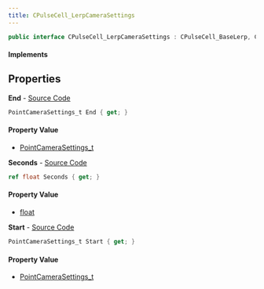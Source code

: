 ```yaml
---
title: CPulseCell_LerpCameraSettings
---
```


```csharp
public interface CPulseCell_LerpCameraSettings : CPulseCell_BaseLerp, CPulseCell_BaseYieldingInflow, CPulseCell_BaseFlow, CPulseCell_Base, ISchemaClass<CPulseCell_Base>, ISchemaClass<CPulseCell_BaseFlow>, ISchemaClass<CPulseCell_BaseYieldingInflow>, ISchemaClass<CPulseCell_BaseLerp>, ISchemaClass<CPulseCell_LerpCameraSettings>, ISchemaField, ISchemaClass, INativeHandle
```

#### Implements

## Properties

**End** - [Source Code](https://github.com/swiftly-solution/swiftlys2/blob/main/managed/src/SwiftlyS2.Generated/Schemas/Interfaces/CPulseCell_LerpCameraSettings.cs#L20)

```csharp
PointCameraSettings_t End { get; }
```

#### Property Value

- [PointCameraSettings_t](/docs/api/shared/schemadefinitions/pointcamerasettings_t)

**Seconds** - [Source Code](https://github.com/swiftly-solution/swiftlys2/blob/main/managed/src/SwiftlyS2.Generated/Schemas/Interfaces/CPulseCell_LerpCameraSettings.cs#L16)

```csharp
ref float Seconds { get; }
```

#### Property Value

- [float](https://learn.microsoft.com/dotnet/api/system.single)

**Start** - [Source Code](https://github.com/swiftly-solution/swiftlys2/blob/main/managed/src/SwiftlyS2.Generated/Schemas/Interfaces/CPulseCell_LerpCameraSettings.cs#L18)

```csharp
PointCameraSettings_t Start { get; }
```

#### Property Value

- [PointCameraSettings_t](/docs/api/shared/schemadefinitions/pointcamerasettings_t)

